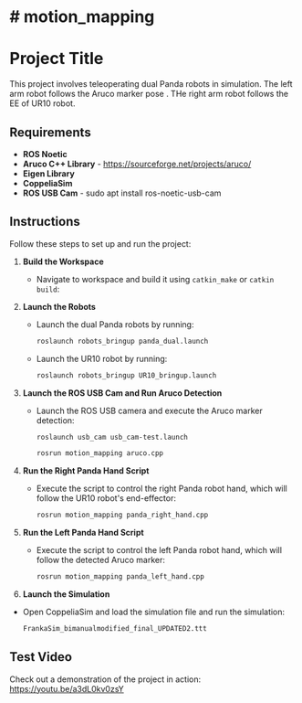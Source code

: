 # # motion_mapping

# Project Title

This project involves teleoperating dual Panda robots in simulation. The left arm robot follows the Aruco marker pose . THe right arm robot follows the EE of UR10  robot.

## Requirements

- **ROS Noetic**
- **Aruco C++ Library** - https://sourceforge.net/projects/aruco/
- **Eigen Library**
- **CoppeliaSim** 
- **ROS USB Cam** - sudo apt install ros-noetic-usb-cam

## Instructions

Follow these steps to set up and run the project:

1. **Build the Workspace**
   - Navigate to workspace and build it using `catkin_make` or `catkin build`:
   

2. **Launch the Robots**
   - Launch the dual Panda robots by running:
     ```sh
     roslaunch robots_bringup panda_dual.launch
     ```
   - Launch the UR10 robot by running:
     ```sh
     roslaunch robots_bringup UR10_bringup.launch
     ```

3. **Launch the ROS USB Cam and Run Aruco Detection**
   - Launch the ROS USB camera and execute the Aruco marker detection:
     ```sh
     roslaunch usb_cam usb_cam-test.launch
      ```
     ```sh
     rosrun motion_mapping aruco.cpp
     ```

5. **Run the Right Panda Hand Script**
   - Execute the script to control the right Panda robot hand, which will follow the UR10 robot's end-effector:
     ```sh
     rosrun motion_mapping panda_right_hand.cpp
     ```

6. **Run the Left Panda Hand Script**
   - Execute the script to control the left Panda robot hand, which will follow the detected Aruco marker:
     ```sh
     rosrun motion_mapping panda_left_hand.cpp
     ```
7. **Launch the Simulation**
 - Open CoppeliaSim and load the simulation file and run the simulation:
   ```sh
   FrankaSim_bimanualmodified_final_UPDATED2.ttt
   ```
 

## Test Video

Check out a demonstration of the project in action: https://youtu.be/a3dL0kv0zsY
